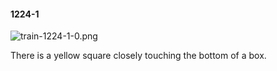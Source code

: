 #### 1224-1
![train-1224-1-0.png](https://github.com/lil-lab/nlvr/raw/master/nlvr/train/images/26/train-1224-1-0.png "train-1224-1-0.png")

There is a yellow square closely touching the bottom of a box.